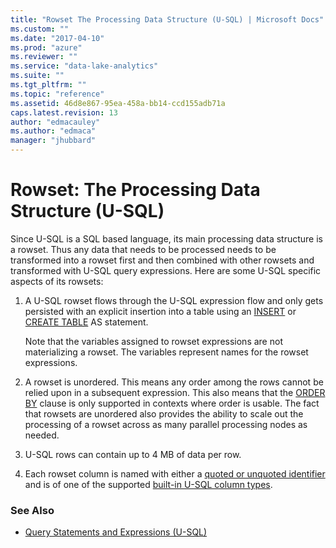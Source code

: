 ```yaml
---
title: "Rowset The Processing Data Structure (U-SQL) | Microsoft Docs"
ms.custom: ""
ms.date: "2017-04-10"
ms.prod: "azure"
ms.reviewer: ""
ms.service: "data-lake-analytics"
ms.suite: ""
ms.tgt_pltfrm: ""
ms.topic: "reference"
ms.assetid: 46d8e867-95ea-458a-bb14-ccd155adb71a
caps.latest.revision: 13
author: "edmacauley"
ms.author: "edmaca"
manager: "jhubbard"
---
```

# Rowset: The Processing Data Structure (U-SQL)
Since U-SQL is a SQL based language, its main processing data structure is a rowset. Thus any data that needs to be processed needs to be transformed into a rowset first and then combined with other rowsets and transformed with U-SQL query expressions. Here are some U-SQL specific aspects of its rowsets:    
1.  A U-SQL rowset flows through the U-SQL expression flow and only gets persisted with an explicit insertion into a table using an [INSERT](../u-sql/insert-u-sql.md) or [CREATE TABLE](../u-sql/create-table-u-sql-overview.md) AS statement.  
  
     Note that the variables assigned to rowset expressions are not materializing a rowset. The variables represent names for the rowset expressions.    
  
2.  A rowset is unordered. This means any order among the rows cannot be relied upon in a subsequent expression.  This also means that the [ORDER BY](../u-sql/order-by-and-offset-fetch-clause-u-sql.md) clause is only supported in contexts where order is usable. The fact that rowsets are unordered also provides the ability to scale out the processing of a rowset across as many parallel processing nodes as needed.   
    
3.  U-SQL rows can contain up to 4 MB of data per row.   

4.  Each rowset column is named with either a [quoted or unquoted identifier](../u-sql/u-sql-identifiers.md) and is of one of the supported [built-in U-SQL column types](../u-sql/built-in-u-sql-types.md).    

### See Also
* [Query Statements and Expressions (U-SQL)](../u-sql/query-statements-and-expressions-u-sql.md) 
